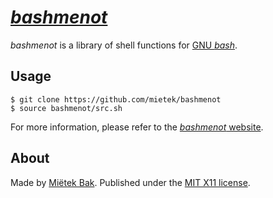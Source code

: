 [_bashmenot_](https://bashmenot.mietek.io/)
===========================================

_bashmenot_ is a library of shell functions for [GNU _bash_](https://gnu.org/software/bash/).


Usage
-----

```
$ git clone https://github.com/mietek/bashmenot
$ source bashmenot/src.sh
```

For more information, please refer to the [_bashmenot_ website](https://bashmenot.mietek.io/).


About
-----

Made by [Miëtek Bak](https://mietek.io/).  Published under the [MIT X11 license](https://bashmenot.mietek.io/license/).
